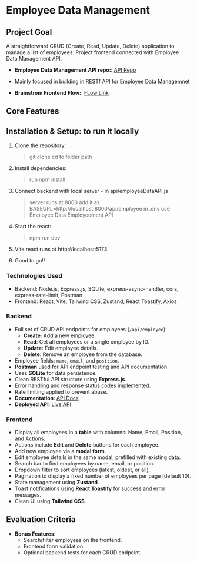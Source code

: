 # Employee Data Management

## Project Goal

A straightforward CRUD (Create, Read, Update, Delete) application to manage a list of employees. Project frontend connected with Employee Data Management API.

- **Employee Data Management API repo:**: [API Repo](https://github.com/Harsh7258/verto_ASE_Employee_Data_Management_API)
- Mainly focused in building in RESTf API for Employee Data Managemnet

- **Brainstrom Frontend Flow:**: [FLow Link](https://app.eraser.io/workspace/IhhmCnFSzFOsrn4loXrn?origin=share)

## Core Features

## Installation & Setup: to run it locally

1. Clone the repository:

   > git clone <repo-url>
   > cd to folder path

2. Install dependencies:

   > run
   > npm install

3. Connect backend with local server - in api/employeeDataAPI.js

   > server runs at 8000
   > add it as BASEURL=http://localhost:8000/api/employee in .env
   > use Employee Data Employeement API

4. Start the react:

   > npm run dev

5. Vite react runs at http://localhost:5173

6. Good to go!!

### Technologies Used

- Backend: Node.js, Express.js, SQLite, express-async-handler, cors, express-rate-limit, Postman
- Frontend: React, Vite, Tailwind CSS, Zustand, React Toastify, Axios

### Backend

- Full set of CRUD API endpoints for employees (`/api/employee`):
  - **Create**: Add a new employee.
  - **Read**: Get all employees or a single employee by ID.
  - **Update**: Edit employee details.
  - **Delete**: Remove an employee from the database.
- Employee fields: `name`, `email`, and `position`.
- **Postman** used for API endpoint testing and API documentation
- Uses **SQLite** for data persistence.
- Clean RESTful API structure using **Express.js**.
- Error handling and response status codes implemented.
- Rate limiting applied to prevent abuse.
- **Documentation**: [API Docs](https://documenter.getpostman.com/view/31106866/2sB3QJMpxQ)
- **Deployed API**: [Live API](verto-ase-employee-data-management-api-production.up.railway.app)

### Frontend

- Display all employees in a **table** with columns: Name, Email, Position, and Actions.
- Actions include **Edit** and **Delete** buttons for each employee.
- Add new employee via a **modal form**.
- Edit employee details in the same modal, prefilled with existing data.
- Search bar to find employees by name, email, or position.
- Dropdown filter to sort employees (latest, oldest, or all).
- Pagination to display a fixed number of employees per page (default 10).
- State management using **Zustand**.
- Toast notifications using **React Toastify** for success and error messages.
- Clean UI using **Tailwind CSS**.

## Evaluation Criteria

- **Bonus Features**:
  - Search/filter employees on the frontend.
  - Frontend form validation.
  - Optional backend tests for each CRUD endpoint.
